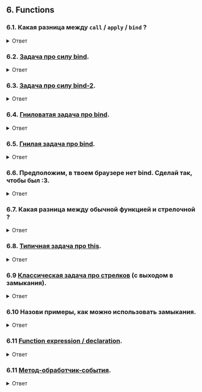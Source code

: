 ## 6. Functions

### 6.1. Какая разница между `call` / `apply` / `bind` ?

<details>
<summary>Ответ</summary>

- Все методы принимают объект, который будет использоваться в качестве `this`;
- Дальше передаются аргументы вызываемой функции;
- В `call` аргументы передаются _через запятую_;
- В `apply` аргументы передаются _массивом_;
- **`call` и `apply` сразу вызывают функцию** с переданными контекстом и аргументами, а **`bind` возвращает функцию**, которая вызовется с переданными контекстом и аргументами;

</details>

### 6.2. [Задача про силу bind](./bind-context.md).

<details>
<summary>Ответ</summary>

```bash
"Hello! Meow name is 私の涙の果てしない海"
```

Привязанный однажды контекст нельзя изменить.

</details>

### 6.3. [Задача про силу bind-2](./bind-call.md).

<details>
<summary>Ответ</summary>

```bash
"Hello! Meow name is 私の涙の果てしない海"
```

Привязанный однажды контекст нельзя изменить.

</details>

### 6.4. [Гниловатая задача про bind](./bind-multiple-times.md).

<details>
<summary>Ответ</summary>

```bash
8
```

Мы не можем изменить уже привязанный контекст, но можем добавлять аргументы каждым вызовом `bind`.

</details>

### 6.5. [Гнилая задача про bind](./bind-arrow.md).

<details>
<summary>Ответ</summary>

```bash
"Hello! Meow name is undefined"
```

1. У стрелочных функций нет своего `this`;
2. Если внутри стрелочной функции используется `this` - это внешний `this`;
3. В этой задаче мы объявляем функцию на _верхнем уровне файла_ -> `this === window` (если запускаем этот код в браузере) или `this === global` (если запускаем этот код в Node.js);
4. `this` навсегда останется таким;
5. При вызове этой `greet` всегда будет возвращаться это `Hello! Meow name is ${window.catName}` (или `Hello! Meow name is ${global.catName}`, если запускаем этот код в Node.js);
6. Свойства catName нет в `window` -> `window.catName === undefined ` -> `"Hello! Meow name is undefined"`;

</details>

### 6.6. Предположим, в твоем браузере нет bind. Сделай так, чтобы был :3.

<details>
<summary>Ответ</summary>

Нужно написать полифилл `bind`.

```js
if (!Function.prototype.bind) {
  Function.prototype.bind = function (context, ...outerArgs) {
    const fn = this;
    return function (...args) {
      return fn.apply(context, [...outerArgs, ...args]);
    };
  };
}
```

[Разница между `element.innerHTML` и `element.outerHTML`](https://itchief.ru/javascript/textcontent#id-2)

</details>

### 6.7. Какая разница между обычной функцией и стрелочной ?

<details>
<summary>Ответ</summary>

[Разница между стрелочной и обычной функцией](https://medium.com/better-programming/difference-between-regular-functions-and-arrow-functions-f65639aba256#:~:text=Unlike%20regular%20functions%2C%20arrow%20functions,closest%20non%2Darrow%20parent%20function.)

</details>

### 6.8. [Типичная задача про this](./this-is-this.md).

<details>
<summary>Ответ</summary>

1.

```bash
"hello obj3"
"hello obj3"
```

- Стрелочная функция не имеет своего `this` и захватывает внешний `this`;
- Внешний `this` в этом случае - `obj3`;

2.

```bash
"hello undefined"
"hello undefined"
```

- Мы вызываем обычную функцию без контекста объекта;
- Тогда её `this` - глобальный объект - `window` или `global`, в которых точно нет свойства `objName`;

3.

```bash
"hello undefined"
"hello undefined"
```

```bash
"hello undefined"
"hello undefined"
```

- Внешним `this` стрелочной функции станет глобальный объект, в котором точно нет свойства `objName`;
- Контекстом обычной функции останется глобальный объект, в котором точно нет свойства `objName`;

</details>

### 6.9 [Классическая задача про стрелков](../shooters.md) (с выходом в замыкания).

<details>
<summary>Ответ</summary>

```js
// Обернем push функцией
// Теперь каждое число сохраняется в замыкании!
var shooters = [];
for (var i = 0; i < 10; i++) {
  ((index) => {
    shooters.push(() => {
      console.log(index);
    });
  })(i);
}

shooters.forEach((shooter) => shooter());
```

[Почему так](https://learn.javascript.ru/task/make-army)

</details>

### 6.10 Назови примеры, как можно использовать замыкания.

<details>
<summary>Ответ</summary>

[Например, private-свойства](https://stackoverflow.com/a/2728341)

</details>

### 6.11 [Function expression / declaration](./function-expression-declaration.md).

<details>
<summary>Ответ</summary>

Первая - expression.

Вторая - declaration.

Функции, созданные через Function declaration **всплывают**.

</details>

### 6.11 [Метод-обработчик-события](./onclick-method.md).

<details>
<summary>Ответ</summary>

Работать не будет.

Когда я добавляю обработчик вот так `buttonElement.addEventListener("click", this.onSubmit);`, метод onSubmit контекст выполнения.

Это значит, что когда произойдет событие `click`, программа сломается, из-за того что `this` внутри `onSubmit` - это `window`, и в нем нет поля `newTaskTitle`.

```js
// более простой пример
const cat = {
  catName: "андрей",

  sayHello() {
    console.log(`Hello! Meow name is ${this.catName}.`);
  },
};

cat.sayHello(); // все нормально, вызываем метод в контексте кота-Андрея

const sayHello = cat.sayHello;
sayHello(); // "Hello! Meow name is undefined", так как вызываем метод вне контекста (this === window)
```

Как исправить ?

Привязать контекст:

```js
import { sendToDatabase } from "task.domain-model";

class SubmitNewTaskButton {
  constructor(props) {
    this.newTaskTitle = props.newTaskTitle;

    this.onSubmit = this.onSubmit.bind(this); // с этим будет работать
  }

  onSubmit() {
    const updatedTitle = this.newTaskTitle.toLowerCase().trim();
    sendToDatabase(updatedTitle);
  }

  render() {
    const buttonElement = document.createElement("button");
    buttonElement.addEventListener("click", this.onSubmit);
    return buttonElement;
  }
}
```

</details>
